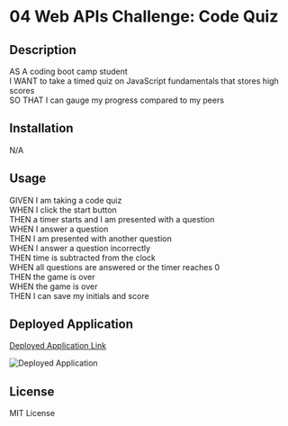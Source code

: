 # 04 Web APIs Challenge: Code Quiz

## Description
AS A coding boot camp student<br>
I WANT to take a timed quiz on JavaScript fundamentals that stores high scores<br>
SO THAT I can gauge my progress compared to my peers

## Installation
N/A

## Usage
GIVEN I am taking a code quiz<br>
WHEN I click the start button<br>
THEN a timer starts and I am presented with a question<br>
WHEN I answer a question<br>
THEN I am presented with another question<br>
WHEN I answer a question incorrectly<br>
THEN time is subtracted from the clock<br>
WHEN all questions are answered or the timer reaches 0<br>
THEN the game is over<br>
WHEN the game is over<br>
THEN I can save my initials and score

## Deployed Application
[Deployed Application Link]()

![Deployed Application]()

## License
MIT License